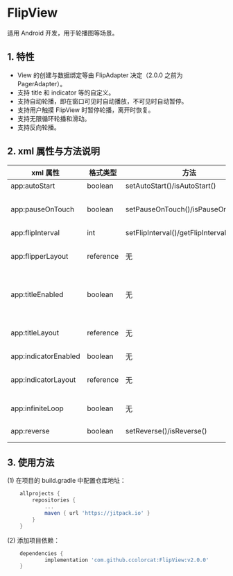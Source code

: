 # FlipView

适用 Android 开发，用于轮播图等场景。

## 1. 特性

* View 的创建与数据绑定等由 FlipAdapter 决定（2.0.0 之前为 PagerAdapter）。
* 支持 title 和 indicator 等的自定义。
* 支持自动轮播，即在窗口可见时自动播放，不可见时自动暂停。
* 支持用户触摸 FlipView 时暂停轮播，离开时恢复。
* 支持无限循环轮播和滑动。
* 支持反向轮播。

## 2. xml 属性与方法说明

| xml 属性             | 格式类型  | 方法                                | 功能                                                         |
| -------------------- | --------- | ----------------------------------- | ------------------------------------------------------------ |
| app:autoStart        | boolean   | setAutoStart()/isAutoStart()        | 是否启用自动播放                                             |
| app:pauseOnTouch     | boolean   | setPauseOnTouch()/isPauseOnTouch()  | 是否启用在用户触摸 FlipView 时暂停，离开时恢复。             |
| app:flipInterval     | int       | setFlipInterval()/getFlipInterval() | 设置轮播间隔                                                 |
| app:flipperLayout    | reference | 无                                  | LayouRes, 自定义布局中必须含有 ViewPager，且 id 为 "flipper". |
| app:titleEnabled     | boolean   | 无                                  | 是否显示 title，且 title 必须通过 PagerAdater.getPageTitle 返回。 |
| app:titleLayout      | reference | 无                                  | LayouRes, 自定义布局中必须含有 TextView，且 id 为 "title".   |
| app:indicatorEnabled | boolean   | 无                                  | 是否显示 indicator                                           |
| app:indicatorLayout  | reference | 无                                  | LayouRes, 自定义布局中必须含有 TabLayout，且 id 为 "indicator". |
| app:infiniteLoop     | boolean   | 无                                  | 是否启用无限循环轮播，默认为 false.                          |
| app:reverse          | boolean   | setReverse()/isReverse()            | 是否启用反向轮播，默认为 false.                              |

## 3. 使用方法

(1) 在项目的 build.gradle 中配置仓库地址：

```groovy
	allprojects {
		repositories {
			...
			maven { url 'https://jitpack.io' }
		}
	}
```

(2) 添加项目依赖：

```groovy
	dependencies {
	        implementation 'com.github.ccolorcat:FlipView:v2.0.0'
	}
```